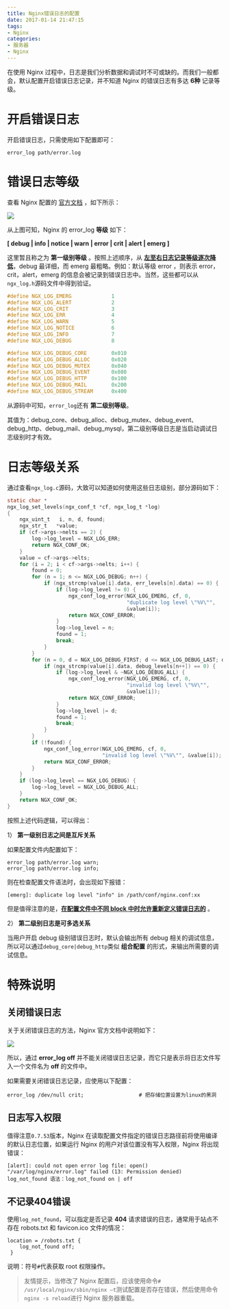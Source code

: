 ```yaml
---
title: Nginx错误日志的配置
date: 2017-01-14 21:47:15
tags:
- Nginx
categories:
- 服务器
- Nginx
---
```


在使用 Nginx 过程中，日志是我们分析数据和调试时不可或缺的。而我们一般都会，默认配置开启错误日志记录，并不知道 Nginx 的错误日志有多达 **6种** 记录等级。<!--more-->

# 开启错误日志

开启错误日志，只需使用如下配置即可：

```Nginx
error_log path/error.log 
```

# 错误日志等级

查看 Nginx 配置的 [官方文档](http://nginx.org/en/docs/ngx_core_module.html#error_log) ，如下所示：

![](https://img1.fanhaobai.com/2017/01/nginx-error-log/bV28VaqG_Zxq4KG0QjFIyC0j.png)

从上图可知，Nginx 的 error_log **等级** 如下：

<strong>[ debug | info | notice | warn | error | crit | alert | emerg ]</strong>

这里暂且称之为 **第一级别等级** 。按照上述顺序，从 [**左至右日志记录等级逐次降低**]()，debug 最详细，而 emerg 最粗略。例如：默认等级 error ，则表示 error，crit，alert，emerg 的信息会被记录到错误日志中。当然，这些都可以从`ngx_log.h`源码文件中得到验证。

```C
#define NGX_LOG_EMERG             1
#define NGX_LOG_ALERT             2
#define NGX_LOG_CRIT              3
#define NGX_LOG_ERR               4
#define NGX_LOG_WARN              5
#define NGX_LOG_NOTICE            6
#define NGX_LOG_INFO              7
#define NGX_LOG_DEBUG             8

#define NGX_LOG_DEBUG_CORE        0x010
#define NGX_LOG_DEBUG_ALLOC       0x020
#define NGX_LOG_DEBUG_MUTEX       0x040
#define NGX_LOG_DEBUG_EVENT       0x080
#define NGX_LOG_DEBUG_HTTP        0x100
#define NGX_LOG_DEBUG_MAIL        0x200
#define NGX_LOG_DEBUG_STREAM      0x400
```

从源码中可知，`error_log`还有 **第二级别等级**。

其值为：debug_core、debug_alloc、debug_mutex、debug_event、debug_http、debug_mail、debug_mysql，第二级别等级日志是当启动调试日志级别时才有效。

# 日志等级关系

通过查看`ngx_log.c`源码，大致可以知道如何使用这些日志级别，部分源码如下：

```C
static char *
ngx_log_set_levels(ngx_conf_t *cf, ngx_log_t *log)
{
    ngx_uint_t   i, n, d, found;
    ngx_str_t   *value;
    if (cf->args->nelts == 2) {
        log->log_level = NGX_LOG_ERR;
        return NGX_CONF_OK;
    }
    value = cf->args->elts;
    for (i = 2; i < cf->args->nelts; i++) {
        found = 0;
        for (n = 1; n <= NGX_LOG_DEBUG; n++) {
            if (ngx_strcmp(value[i].data, err_levels[n].data) == 0) {
                if (log->log_level != 0) {
                    ngx_conf_log_error(NGX_LOG_EMERG, cf, 0,
                                       "duplicate log level \"%V\"",
                                       &value[i]);
                    return NGX_CONF_ERROR;
                }
                log->log_level = n;
                found = 1;
                break;
            }
        }
        for (n = 0, d = NGX_LOG_DEBUG_FIRST; d <= NGX_LOG_DEBUG_LAST; d <<= 1) {
            if (ngx_strcmp(value[i].data, debug_levels[n++]) == 0) {
                if (log->log_level & ~NGX_LOG_DEBUG_ALL) {
                    ngx_conf_log_error(NGX_LOG_EMERG, cf, 0,
                                       "invalid log level \"%V\"",
                                       &value[i]);
                    return NGX_CONF_ERROR;
                }
                log->log_level |= d;
                found = 1;
                break;
            }
        }
        if (!found) {
            ngx_conf_log_error(NGX_LOG_EMERG, cf, 0,
                               "invalid log level \"%V\"", &value[i]);
            return NGX_CONF_ERROR;
        }
    }
    if (log->log_level == NGX_LOG_DEBUG) {
        log->log_level = NGX_LOG_DEBUG_ALL;
    }
    return NGX_CONF_OK;
}
```

按照上述代码逻辑，可以得出：

1） **第一级别日志之间是互斥关系**

如果配置文件内配置如下：

```Nginx
error_log path/error.log warn;  
error_log path/error.log info;  
```

则在检查配置文件语法时，会出现如下报错：

```Nginx
[emerg]: duplicate log level "info" in /path/conf/nginx.conf:xx
```

但是值得注意的是，[**在配置文件中不同 block 中时允许重新定义错误日志的**]() 。

2） **第二级别日志是可多选关系**

当用户开启 debug 级别错误日志时，默认会输出所有 debug 相关的调试信息，所以可以通过`debug_core|debug_http`类似 **组合配置** 的形式，来输出所需要的调试信息。

# 特殊说明

## 关闭错误日志

关于关闭错误日志的方法，Nginx 官方文档中说明如下：

![](https://img2.fanhaobai.com/2017/01/nginx-error-log/Y9dl4sFCEwGsFmUFvKYey-bI.png)

所以，通过 **error_log off** 并不能关闭错误日志记录，而它只是表示将日志文件写入一个文件名为 **off** 的文件中。

如果需要关闭错误日志记录，应使用以下配置：

```Nginx
error_log /dev/null crit;                  # 把存储位置设置为linux的黑洞
```

## 日志写入权限

值得注意`0.7.53`版本，Nginx 在读取配置文件指定的错误日志路径前将使用编译的默认日志位置，如果运行 Nginx 的用户对该位置没有写入权限，Nginx 将出现错误：

```Nginx
[alert]: could not open error log file: open() "/var/log/nginx/error.log" failed (13: Permission denied) 
log_not_found 语法：log_not_found on | off
```

## 不记录404错误

使用`log_not_found`，可以指定是否记录 **404** 请求错误的日志，通常用于站点不存在 robots.txt 和 favicon.ico 文件的情况：

```Nginx
location = /robots.txt {
    log_not_found off;
 }
```

说明：符号`#`代表获取 root 权限操作。

> 友情提示，当修改了 Nginx 配置后，应该使用命令`# /usr/local/nginx/sbin/nginx –t`测试配置是否存在错误，然后使用命令`nginx -s reload`进行 Nginx 服务器重载。
